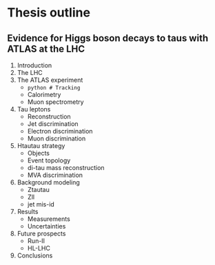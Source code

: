 Thesis outline
==============

Evidence for Higgs boson decays to taus with ATLAS at the LHC
-------------------------------------------------------------

1. Introduction
2. The LHC
3. The ATLAS experiment
   + ```python # Tracking```
   + Calorimetry
   + Muon spectrometry
4. Tau leptons
   + Reconstruction
   + Jet discrimination
   + Electron discrimination
   + Muon discrimination
5. Htautau strategy
   + Objects
   + Event topology
   + di-tau mass reconstruction
   + MVA discrimination
6. Background modeling
   + Ztautau
   + Zll
   + jet mis-id
7. Results
   + Measurements
   + Uncertainties
8. Future prospects
   + Run-II
   + HL-LHC
9. Conclusions


